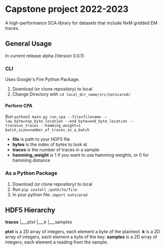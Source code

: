 # Capstone project 2022-2023

A high-performance SCA library for datasets that include NxM gridded EM traces.

## General Usage

In current release alpha (Version 0.0.1):

### CLI

Uses Google's Fire Python Package.

1) Download (or clone repository) to local
2) Change Directory with `cd local_dir_name/src/notscared/`


#### Perform CPA

Run `python3 main.py run_cpa --file=filename --low_byte=top_byte_location --end_byte=end_byte_location --traces=n_traces --hamming_weight=1 batch_size=number_of_traces_in_a_batch`

- **file** is path to your HDF5 file
- **bytes** is the index of bytes to look at
- **traces** is the number of traces in a sample
- **hamming_weight** is 1 if you want to use hamming weights, or 0 for hamming distance

### As a Python Package

1) Download (or clone repository) to local
2) Run `pip install /path/to/file`
3) In your python file: `import notscared`

## HDF5 Hierarchy

**traces**
|___ptxt
|___k
|___samples

**ptxt** is a 2D array of integers, each element a byte of the plaintext.
**k** is a 2D array of integers, each element a byte of the key.
**samples** is a 2D array of integers, each element a reading from the sample.